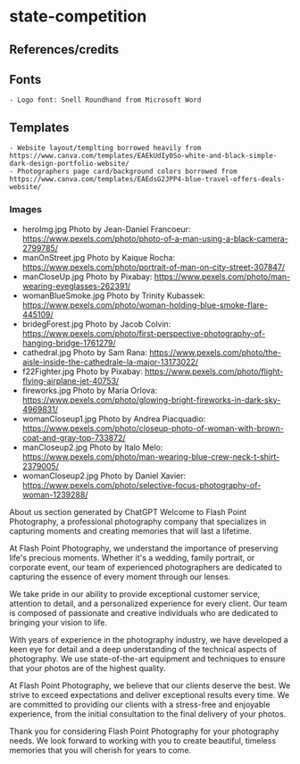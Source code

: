 # state-competition

## References/credits
## Fonts
    - Logo font: Snell Roundhand from Microsoft Word

## Templates
    - Website layout/templting borrowed heavily from https://www.canva.com/templates/EAEkUdIy0So-white-and-black-simple-dark-design-portfolio-website/
    - Photographers page card/background colors borrowed from https://www.canva.com/templates/EAEdsG2JPP4-blue-travel-offers-deals-website/

### Images
- heroImg.jpg Photo by Jean-Daniel Francoeur: https://www.pexels.com/photo/photo-of-a-man-using-a-black-camera-2799785/
- manOnStreet.jpg Photo by Kaique Rocha: https://www.pexels.com/photo/portrait-of-man-on-city-street-307847/
- manCloseUp.jpg Photo by Pixabay: https://www.pexels.com/photo/man-wearing-eyeglasses-262391/
- womanBlueSmoke.jpg Photo by Trinity Kubassek: https://www.pexels.com/photo/woman-holding-blue-smoke-flare-445109/
- bridegForest.jpg Photo by Jacob Colvin: https://www.pexels.com/photo/first-perspective-photography-of-hanging-bridge-1761279/
- cathedral.jpg Photo by Sam Rana: https://www.pexels.com/photo/the-aisle-inside-the-cathedrale-la-major-13173022/
- f22Fighter.jpg Photo by Pixabay: https://www.pexels.com/photo/flight-flying-airplane-jet-40753/
- fireworks.jpg Photo by Maria Orlova: https://www.pexels.com/photo/glowing-bright-fireworks-in-dark-sky-4969831/
- womanCloseup1.jpg Photo by Andrea Piacquadio: https://www.pexels.com/photo/closeup-photo-of-woman-with-brown-coat-and-gray-top-733872/
- manCloseup2.jpg Photo by Italo Melo: https://www.pexels.com/photo/man-wearing-blue-crew-neck-t-shirt-2379005/
- womanCloseup2.jpg Photo by Daniel Xavier: https://www.pexels.com/photo/selective-focus-photography-of-woman-1239288/

About us section generated by ChatGPT
Welcome to Flash Point Photography, a professional photography company that specializes in capturing moments and creating memories that will last a lifetime.

At Flash Point Photography, we understand the importance of preserving life's precious moments. Whether it's a wedding, family portrait, or corporate event, our team of experienced photographers are dedicated to capturing the essence of every moment through our lenses.

We take pride in our ability to provide exceptional customer service, attention to detail, and a personalized experience for every client. Our team is composed of passionate and creative individuals who are dedicated to bringing your vision to life.

With years of experience in the photography industry, we have developed a keen eye for detail and a deep understanding of the technical aspects of photography. We use state-of-the-art equipment and techniques to ensure that your photos are of the highest quality.

At Flash Point Photography, we believe that our clients deserve the best. We strive to exceed expectations and deliver exceptional results every time. We are committed to providing our clients with a stress-free and enjoyable experience, from the initial consultation to the final delivery of your photos.

Thank you for considering Flash Point Photography for your photography needs. We look forward to working with you to create beautiful, timeless memories that you will cherish for years to come.
